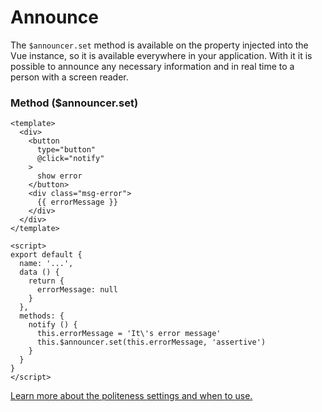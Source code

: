 # Announce

The `$announcer.set` method is available on the property injected into the Vue instance, so it is available everywhere in your application.
With it it is possible to announce any necessary information and in real time to a person with a screen reader.

### Method ($announcer.set)

```vue
<template>
  <div>
    <button
      type="button"
      @click="notify"
    >
      show error
    </button>
    <div class="msg-error">
      {{ errorMessage }}
    </div>
  </div>
</template>

<script>
export default {
  name: '...',
  data () {
    return {
      errorMessage: null
    }
  },
  methods: {
    notify () {
      this.errorMessage = 'It\'s error message'
      this.$announcer.set(this.errorMessage, 'assertive')
    }
  }
}
</script>
```

[Learn more about the politeness settings and when to use.](/guide/accessibility.md)